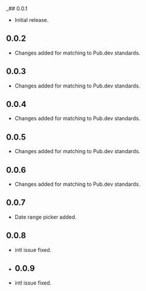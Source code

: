 _## 0.0.1

* Initial release.

## 0.0.2

* Changes added for matching to Pub.dev standards.

## 0.0.3

* Changes added for matching to Pub.dev standards.

## 0.0.4

* Changes added for matching to Pub.dev standards.

## 0.0.5

* Changes added for matching to Pub.dev standards.

## 0.0.6

* Changes added for matching to Pub.dev standards.


## 0.0.7

* Date range picker added.


## 0.0.8

* intl issue fixed.


* ## 0.0.9

* intl issue fixed.
